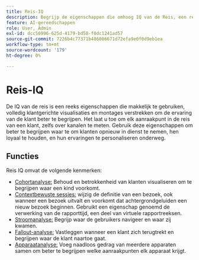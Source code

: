 ```yaml
---
title: Reis-IQ
description: Begrijp de eigenschappen die omhoog IQ van de Reis, een reeks eigenschappen vormen die deel van Adobe Analytics uitmaken.
feature: AI-gereedschappen
role: User, Admin
exl-id: dcc56996-625d-4179-bd58-f0dc1241ad57
source-git-commit: 7226b4c77371b486006671d72efa9e0f0d9eb1ea
workflow-type: tm+mt
source-wordcount: '179'
ht-degree: 0%

---
```


# Reis-IQ

De IQ van de reis is een reeks eigenschappen die makkelijk te gebruiken, volledig klantgerichte visualisaties en montages verstrekken om de ervaring van de klant beter te begrijpen. Het laat u toe om elk aanraakpunt in de reis van een klant, zelfs over kanalen te meten. Gebruik deze eigenschappen om beter te begrijpen waar te om klanten opnieuw in dienst te nemen, hen loyaal te houden, en hun ervaringen te personaliseren onderweg.

## Functies

Reis IQ omvat de volgende kenmerken:

* [Cohortanalyse:](visualizations/cohort-table/cohort-analysis.md) Behoud en betrokkenheid van klanten visualiseren om te begrijpen waar een kind voorkomt.
* [Contextbewuste sessies:](../../components/vrs/vrs-report-time-processing.md) wijzig de definitie van een bezoek, ook wanneer een bezoek uitvalt en voorkomt dat achtergrondgeluiden een nieuw bezoek beginnen. Gebruikt een eigenschap genoemd de verwerking van de rapporttijd, een deel van virtuele rapportreeksen.
* [Stroomanalyse:](visualizations/c-flow/flow.md) Begrijp waar de gebruikers navigeer en waar zij kwamen.
* [Fallout-analyse:](visualizations/fallout/fallout-flow.md) Vastleggen wanneer een klant zich terugtrekt en begrijpen waar de klant naartoe gaat.
* [Apparaatanalyse:](../../components/cda/overview.md) Voeg naadloos gedrag van meerdere apparaten samen om beter te begrijpen welke aanraakpunten elk apparaat krijgt.
